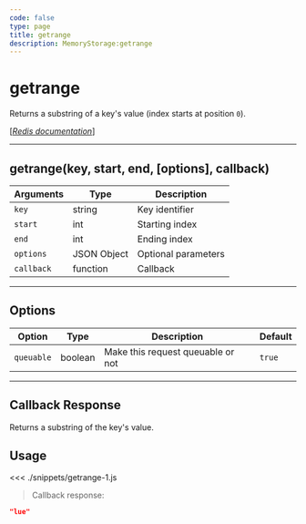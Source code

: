 ```yaml
---
code: false
type: page
title: getrange
description: MemoryStorage:getrange
---
```


# getrange

Returns a substring of a key's value (index starts at position `0`).

[[_Redis documentation_]](https://redis.io/commands/getrange)

---

## getrange(key, start, end, [options], callback)

| Arguments  | Type        | Description         |
| ---------- | ----------- | ------------------- |
| `key`      | string      | Key identifier      |
| `start`    | int         | Starting index      |
| `end`      | int         | Ending index        |
| `options`  | JSON Object | Optional parameters |
| `callback` | function    | Callback            |

---

## Options

| Option     | Type    | Description                       | Default |
| ---------- | ------- | --------------------------------- | ------- |
| `queuable` | boolean | Make this request queuable or not | `true`  |

---

## Callback Response

Returns a substring of the key's value.

## Usage

<<< ./snippets/getrange-1.js

> Callback response:

```json
"lue"
```

